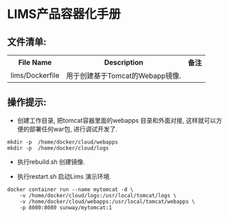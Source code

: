 
LIMS产品容器化手册
=====

文件清单:
----

<table width="100%">
<tr><th>File Name</th><th>Description</th><th>备注</th> </tr>
<tr><td>lims/Dockerfile</td><td>用于创建基于Tomcat的Webapp镜像.</td><td>&nbsp;</td></tr>
</table>

 
操作提示:
----

- 创建工作目录,  把tomcat容器里面的webapps 目录和外面对接, 这样就可以方便的部署任何war包, 进行调试开发了.

```
mkdir -p  /home/docker/cloud/webapps
mkdir -p  /home/docker/cloud/logs

```

- 执行rebuild.sh  创建镜像.

- 执行restart.sh  启动Lims 演示环境.

```
docker container run --name mytomcat -d \
    -v /home/docker/cloud/logs:/usr/local/tomcat/logs \
	-v /home/docker/cloud/webapps:/usr/local/tomcat/webapps \
	-p 8080:8080 sunway/mytomcat:1 

```


